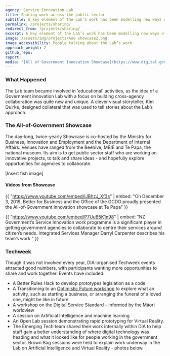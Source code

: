 ```yaml
---
agency: Service Innovation Lab
title: Sharing work across the public sector
subtitle: A key element of the Lab’s work has been modelling new ways of working.
permalink: /projects/sharing/
redirect_from: /projects/sharing/
excerpt: A key element of the Lab’s work has been modelling new ways of working.
image: /assets/img/projects/AoG showcase2.png
image_accessibility: People talking about the Lab’s work
approach_weight: 2
github_repo:
report:
media: "[All of Government Innovation Showcase](https://www.digital.govt.nz/showcase/all-of-government-innovation-showcase-december-2019/)"
---
```


### What Happened

The Lab team became involved in ‘educational’ activities, as the idea of a Government innovation Lab with a focus on building cross-agency collaboration was quite new and unique. A clever visual storyteller, Kim Quirke, designed collateral that was used to tell stories about the Lab’s approach.

### The All-of-Government Showcase

The day-long, twice-yearly Showcase is co-hosted by the Ministry for Business, Innovation and Employment and the Department of Internal Affairs. Venues have ranged from the Beehive, MBIE and Te Papa, the national museum. Its aim is to get public sector staff who are working on innovative projects, to talk and share ideas - and hopefully explore opportunities for agencies to collaborate.

[Insert fish image]

#### Videos from Showcase

{{ "https://www.youtube.com/embed/jJBhzJ_Xf3s" | embed: "On December 3, 2019, Better for Business and the Office of the GCDO proudly presented the All-of-Government innovation showcase at Te Papa" }}

{{ "https://www.youtube.com/embed/P7UuB5K1n98" | embed: "NZ Government’s Service Innovation work programme is a significant player in getting government agencies to collaborate to centre their services around citizen’s needs. Integrated Services Manager Darryl Carpenter describes his team’s work
" }}

### Techweek

Though it was not involved every year, DIA-organised Techweek events attracted good numbers, with participants wanting more opportunities to share and work together. Events have  included:

* A Better Rules Hack to develop prototypes legislation as a code  
* A Transitioning to an [Optimistic Future workshop](/2018/08/01/Exploring-Optimistic-Futures-Workshop/) to explore what an activity, such as starting a business, or arranging the funeral of a loved one, might be like in future
* A workshop on the Digital Service Standard – informed by the Māori worldview
* A session on Artificial Intelligence and machine learning
* An Open Lab session demonstrating rapid prototyping for Virtual Reality.
* The Emerging Tech team shared their work internally within DIA to help staff gain a better understanding of where digital technology was heading and what it looked like for people working in the government sector. Brown Bag sessions were held to explain work underway in the Lab on  Artificial Intelligence and Virtual Reality - photos below.
